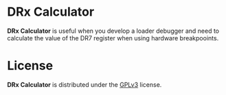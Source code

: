 DRx Calculator
==============

**DRx Calculator** is useful when you develop a loader debugger and need to calculate the value of the DR7 register when using hardware breakpooints.

License
=======

**DRx Calculator** is distributed under the [GPLv3](http://www.gnu.org/licenses/gpl-3.0.html) license.